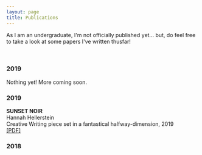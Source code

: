 ```yaml
---
layout: page
title: Publications
---
```


As I am an undergraduate, I'm not officially published yet... but, do feel free to take a look at some papers I've written thusfar!

<br />

<h3>
    <a name='2020'></a> 2019
</h3>

Nothing yet! More coming soon. <br />

<h3>
    <a name='2019'></a> 2019
</h3>



<div class="media">
    <div class="media-body">
       <p class="media-heading">
          <strong>SUNSET NOIR</strong><br />
          Hannah Hellerstein<br />
          Creative Writing piece set in a fantastical halfway-dimension, 2019<br />
          <a href="https://drive.google.com/file/d/1vx04TMAWJIaOWnjRbWBt-2bzBE1nIbZX/view?usp=sharing">[PDF]</a><br />
       </p>
    </div>
</div>


<h3>
    <a name='2018'></a> 2018
</h3>


<!-- <div class="media">
    <div class="media-body">
       <p class="media-heading">
          <strong>Single-Shot Object Detection with Enriched Semantics</strong><br />
          Zhishuai Zhang, Siyuan Qiao, <b>Cihang Xie</b>, Wei Shen, Bo Wang, Alan Yuille<br />
          IEEE International Conference on Computer Vision and Pattern Recognition (<strong>CVPR</strong>), 2018<br />
          <a href="https://arxiv.org/pdf/1712.00433.pdf">[PDF]</a> <a href="https://github.com/bairdzhang/des">[CODE]</a><br />
       </p>
    </div>
</div> -->


